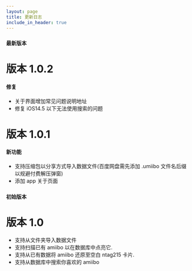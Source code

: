 ```yaml
---
layout: page
title: 更新日志
include_in_header: true
---
```

### `最新版本`

# **版本 1.0.2**
#### 修复
- 关于界面增加常见问题说明地址
- 修复 iOS14.5 以下无法使用搜索的问题

# **版本 1.0.1**

#### 新功能
- 支持压缩包以分享方式导入数据文件(百度网盘需先添加 .umiibo 文件名后缀以规避付费解压弹窗)
- 添加 app 关于页面

### `初始版本`
# **版本 1.0**
- 支持从文件夹导入数据文件
- 支持扫描已有 amiibo 以在数据库中点亮它.
- 支持从已有数据将 amiibo 还原至空白 ntag215 卡片.
- 支持从数据库中搜索你喜欢的 amiibo
<br>